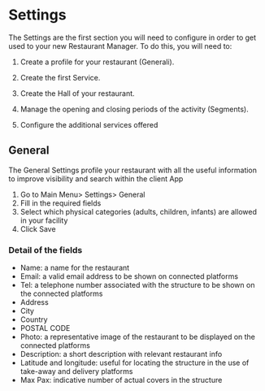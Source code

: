 # Settings

The Settings are the first section you will need to configure in order to get used to your new Restaurant Manager. To do this, you will need to:

1. Create a profile for your restaurant (Generali).

2. Create the first Service.

3. Create the Hall of your restaurant.

4. Manage the opening and closing periods of the activity (Segments).

5. Configure the additional services offered

## General

The General Settings profile your restaurant with all the useful information to improve visibility and search within the client App

1. Go to Main Menu> Settings> General
2. Fill in the required fields
3. Select which physical categories (adults, children, infants) are allowed in your facility
4. Click Save

### Detail of the fields

- Name: a name for the restaurant
- Email: a valid email address to be shown on connected platforms
- Tel: a telephone number associated with the structure to be shown on the connected platforms
- Address
- City
- Country
- POSTAL CODE
- Photo: a representative image of the restaurant to be displayed on the connected platforms
- Description: a short description with relevant restaurant info
- Latitude and longitude: useful for locating the structure in the use of take-away and delivery platforms
- Max Pax: indicative number of actual covers in the structure